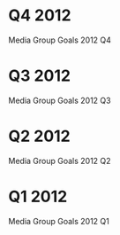 # Q4 2012

Media Group Goals 2012 Q4

# Q3 2012

Media Group Goals 2012 Q3

# Q2 2012

Media Group Goals 2012 Q2

# Q1 2012

Media Group Goals 2012 Q1
